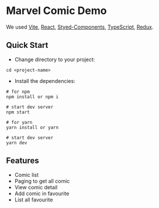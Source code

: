 # Marvel Comic Demo

We used   [Vite](https://github.com/vitejs/vite), [React](https://github.com/microsoft/TypeScript), [Styed-Components](https://github.com/styled-components/styled-components), [TypeScript](https://github.com/microsoft/TypeScript), [Redux](https://redux.js.org/).


## Quick Start

- Change directory to your project:

```shell
cd <project-name>
```

- Install the dependencies:

```shell
# for npm
npm install or npm i

# start dev server
npm start
```

```shell
# for yarn
yarn install or yarn

# start dev server
yarn dev
```

## Features

- Comic list
- Paging to get all comic
- View comic detail
- Add comic in favourite
- List all favourite

